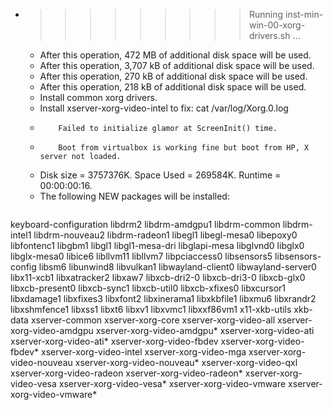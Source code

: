 * >>>>>>>>> Running inst-min-win-00-xorg-drivers.sh ...
  * After this operation, 472 MB of additional disk space will be used.
  * After this operation, 3,707 kB of additional disk space will be used.
  * After this operation, 270 kB of additional disk space will be used.
  * After this operation, 218 kB of additional disk space will be used.
  * Install common xorg drivers.
  * Install xserver-xorg-video-intel to fix: cat /var/log/Xorg.0.log
  * 		Failed to initialize glamor at ScreenInit() time.
  * 		Boot from virtualbox is working fine but boot from HP, X server not loaded.
  * Disk size = 3757376K. Space Used = 269584K. Runtime = 00:00:00:16.
  * The following NEW packages will be installed:
  ```bash
keyboard-configuration libdrm2 libdrm-amdgpu1 libdrm-common libdrm-intel1
libdrm-nouveau2 libdrm-radeon1 libegl1 libegl-mesa0 libepoxy0
libfontenc1 libgbm1 libgl1 libgl1-mesa-dri libglapi-mesa
libglvnd0 libglx0 libglx-mesa0 libice6 libllvm11
libllvm7 libpciaccess0 libsensors5 libsensors-config libsm6
libunwind8 libvulkan1 libwayland-client0 libwayland-server0 libx11-xcb1
libxatracker2 libxaw7 libxcb-dri2-0 libxcb-dri3-0 libxcb-glx0
libxcb-present0 libxcb-sync1 libxcb-util0 libxcb-xfixes0 libxcursor1
libxdamage1 libxfixes3 libxfont2 libxinerama1 libxkbfile1
libxmu6 libxrandr2 libxshmfence1 libxss1 libxt6
libxv1 libxvmc1 libxxf86vm1 x11-xkb-utils xkb-data
xserver-common xserver-xorg-core xserver-xorg-video-all xserver-xorg-video-amdgpu xserver-xorg-video-amdgpu*
xserver-xorg-video-ati xserver-xorg-video-ati* xserver-xorg-video-fbdev xserver-xorg-video-fbdev* xserver-xorg-video-intel
xserver-xorg-video-mga xserver-xorg-video-nouveau xserver-xorg-video-nouveau* xserver-xorg-video-qxl xserver-xorg-video-radeon
xserver-xorg-video-radeon* xserver-xorg-video-vesa xserver-xorg-video-vesa* xserver-xorg-video-vmware xserver-xorg-video-vmware*
  ```
